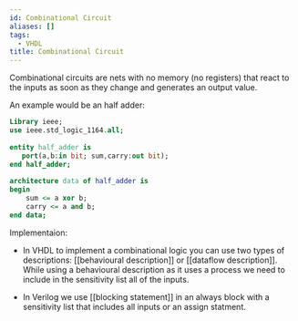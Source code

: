 ```yaml
---
id: Combinational Circuit
aliases: []
tags:
  - VHDL
title: Combinational Circuit
---
```


Combinational circuits are nets with no memory (no registers) that react to the inputs 
as soon as they change and generates an output value. 

An example would be an half adder:
```VHDL
Library ieee; 
use ieee.std_logic_1164.all;
  
entity half_adder is
   port(a,b:in bit; sum,carry:out bit); 
end half_adder; 
 
architecture data of half_adder is
begin
    sum <= a xor b;  
    carry <= a and b;  
end data;

```
Implementaion:
- In VHDL to implement a combinational logic you can use two types of descriptions: [[behavioural description]] or [[dataflow description]]. While using a behavioural description as it uses a process we need to include in the sensitivity list all of the inputs.

- In Verilog we use [[blocking statement]] in an always block with a sensitivity list that includes all inputs or an assign statment.


